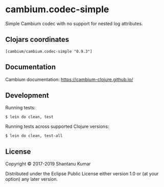 # cambium.codec-simple

Simple Cambium codec with no support for nested log attributes.


## Clojars coordinates

`[cambium/cambium.codec-simple "0.9.3"]`


## Documentation

Cambium documentation: https://cambium-clojure.github.io/


## Development

Running tests:
```shell
$ lein do clean, test
```

Running tests across supported Clojure versions:
```shell
$ lein do clean, test-all
```

## License

Copyright © 2017-2019 Shantanu Kumar

Distributed under the Eclipse Public License either version 1.0 or (at
your option) any later version.
